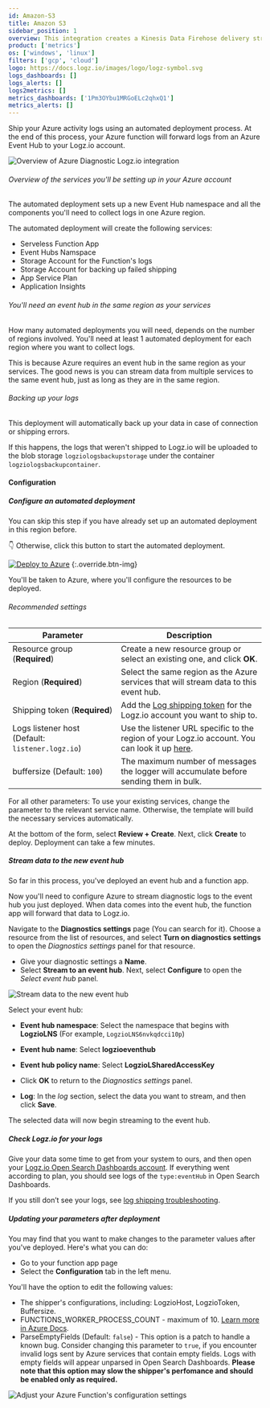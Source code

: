 ```yaml
---
id: Amazon-S3
title: Amazon S3
sidebar_position: 1
overview: This integration creates a Kinesis Data Firehose delivery stream that links to your Amazon S3 metrics stream and then sends the metrics to your Logz.io account. It also creates a Lambda function that adds AWS namespaces to the metric stream, and a Lambda function that collects and ships the resources' tags.
product: ['metrics']
os: ['windows', 'linux']
filters: ['gcp', 'cloud']
logo: https://docs.logz.io/images/logo/logz-symbol.svg
logs_dashboards: []
logs_alerts: []
logs2metrics: []
metrics_dashboards: ['1Pm3OYbu1MRGoELc2qhxQ1']
metrics_alerts: []
---
```



Ship your Azure activity logs using an automated deployment process.
At the end of this process, your Azure function will forward logs from an Azure Event Hub to your Logz.io account.


![Overview of Azure Diagnostic Logz.io integration](https://dytvr9ot2sszz.cloudfront.net/logz-docs/log-shipping/azure-diagnostic-logs-overview.png)

###### Overview of the services you'll be setting up in your Azure account

The automated deployment sets up a new Event Hub namespace and all the components you'll need to collect logs in one Azure region.

The automated deployment will create the following services:

* Serveless Function App
* Event Hubs Namspace
* Storage Account for the Function's logs
* Storage Account for backing up failed shipping
* App Service Plan
* Application Insights


###### You'll need an event hub in the same region as your services

How many automated deployments you will need, depends on the number of regions involved.
You'll need at least 1 automated deployment for each region where you want to collect logs.


This is because Azure requires an event hub in the same region as your services. The good news is you can stream data from multiple services to the same event hub, just as long as they are in the same region.


###### Backing up your logs

This deployment will automatically back up your data in case of connection or shipping errors.

If this happens, the logs that weren't shipped to Logz.io will be uploaded to the blob storage `logziologsbackupstorage` under the container `logziologsbackupcontainer`.


#### Configuration

 

##### Configure an automated deployment

You can skip this step if you have already set up an automated deployment in this region before.

👇 Otherwise, click this button to start the automated deployment.

[![Deploy to Azure](https://dytvr9ot2sszz.cloudfront.net/logz-docs/azure_blob/deploybutton-az.png)](https://portal.azure.com/#create/Microsoft.Template/uri/https%3A%2F%2Fraw.githubusercontent.com%2Flogzio%2Flogzio-azure-serverless%2Fmaster%2Fdeployments%2Fazuredeploylogs.json)
{:.override.btn-img}


You'll be taken to Azure, where you'll configure the resources to be deployed.

###### Recommended settings



| Parameter | Description |
|---|---|
| Resource group (**Required**) | Create a new resource group or select an existing one, and click **OK**. |
| Region (**Required**) | Select the same region as the Azure services that will stream data to this event hub. |
| Shipping token (**Required**) | Add the [Log shipping token](https://app.logz.io/#/dashboard/settings/general) for the Logz.io account you want to ship to.  |
| Logs listener host (Default: `listener.logz.io`)| Use the listener URL specific to the region of your Logz.io account. You can look it up [here](https://docs.logz.io/user-guide/accounts/account-region.html). |
| buffersize (Default: `100`) | The maximum number of messages the logger will accumulate before sending them in bulk.  |

For all other parameters: To use your existing services, change the parameter to the relevant service name. Otherwise, the template will build the necessary services automatically.

At the bottom of the form, select **Review + Create**. Next, click **Create** to deploy.
Deployment can take a few minutes.

##### Stream data to the new event hub

So far in this process, you've deployed an event hub and a function app.

Now you'll need to configure Azure to stream diagnostic logs to the event hub you just deployed.
When data comes into the event hub, the function app will forward that data to Logz.io.

Navigate to the **Diagnostics settings** page (You can search for it).
Choose a resource from the list of resources, and select **Turn on diagnostics settings** to open the _Diagnostics settings_ panel for that resource.

* Give your diagnostic settings a **Name**.
* Select **Stream to an event hub**. Next, select **Configure** to open the _Select event hub_ panel.


![Stream data to the new event hub](https://dytvr9ot2sszz.cloudfront.net/logz-docs/log-shipping/diagnostic-settings.png)


Select your event hub:

* **Event hub namespace**: Select the namespace that begins with **LogzioLNS** (For example, `LogzioLNS6nvkqdcci10p`)
* **Event hub name**: Select **logzioeventhub**
* **Event hub policy name**: Select **LogzioLSharedAccessKey**
* Click **OK** to return to the _Diagnostics settings_ panel.

* **Log**: In the _log_ section, select the data you want to stream, and then click **Save**.

The selected data will now begin streaming to the event hub.

##### Check Logz.io for your logs

Give your data some time to get from your system to ours, and then open your [Logz.io Open Search Dashboards account](https://app.logz.io/#/dashboard/osd/discover?).
If everything went according to plan, you should see logs of the `type:eventHub` in Open Search Dashboards.

If you still don’t see your logs, see [log shipping troubleshooting](https://docs.logz.io/user-guide/log-shipping/log-shipping-troubleshooting.html).


##### Updating your parameters after deployment

You may find that you want to make changes to the parameter values after you've deployed. Here's what you can do:

* Go to your function app page
* Select the **Configuration** tab in the left menu.

You'll have the option to edit the following values:

* The shipper's configurations, including: LogzioHost, LogzioToken, Buffersize.
* FUNCTIONS_WORKER_PROCESS_COUNT - maximum of 10. [Learn more in Azure Docs](https://docs.microsoft.com/en-us/azure/azure-functions/functions-app-settings#functions_worker_process_count).
* ParseEmptyFields (Default: `false`) - This option is a patch to handle a known bug. Consider changing this parameter to `true`, if you encounter invalid logs sent by Azure services that contain empty fields. Logs with empty fields will appear unparsed in Open Search Dashboards. **Please note that this option may slow the shipper's perfomance and should be enabled only as required.**


![Adjust your Azure Function's configuration settings](https://dytvr9ot2sszz.cloudfront.net/logz-docs/log-shipping/configuration-settings-azure-diagnostic-logs.png)


 

